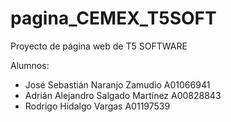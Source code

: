 # pagina_CEMEX_T5SOFT
Proyecto de página web de T5 SOFTWARE

Alumnos:
* José Sebastián Naranjo Zamudio A01066941
* Adrián Alejandro Salgado Martínez A00828843
* Rodrigo Hidalgo Vargas A01197539
